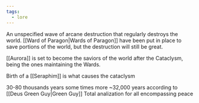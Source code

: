 ```yaml
---
tags:
  - lore
---
```

An unspecified wave of arcane destruction that regularly destroys the world.
[[Ward of Paragon|Wards of Paragon]] have been put in place to save portions of the world, but the destruction will still be great.

[[Aurora]] is set to become the saviors of the world after the Cataclysm, being the ones maintaining the Wards.

Birth of a [[Seraphim]] is what causes the cataclysm

30-80 thousands years some times more
~32,000 years according to [[Deus Green Guy|Green Guy]]
Total analization for all encompassing peace